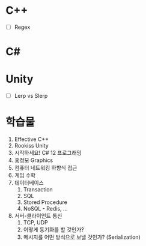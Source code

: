 # C++
- [ ] Regex

# C\#


# Unity
- [ ] Lerp vs Slerp


# 학습물
1. Effective C++
2. Rookiss Unity
3. 시작하세요! C# 12 프로그래밍
4. 홍정모 Graphics
5. 컴퓨터 네트워킹 하향식 접근
6. 게임 수학
7. 데이터베이스
	1. Transaction
	2. SQL
	3. Stored Procedure
	4. NoSQL - Redis, ...
8. 서버-클라이언트 통신
	1. TCP, UDP
	2. 어떻게 동기화를 할 것인가?
	3. 메시지를 어떤 방식으로 보낼 것인가? (Serialization)